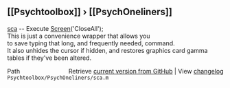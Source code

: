 ## [[Psychtoolbox]] &#8250; [[PsychOneliners]]

[sca](sca) -- Execute [Screen](Screen)('CloseAll');  
This is just a convenience wrapper that allows you  
to save typing that long, and frequently needed,  command.  
It also unhides the cursor if hidden, and restores graphics card gamma  
tables if they've been altered.  
  




<div class="code_header" style="text-align:right;">
  <span style="float:left;">Path&nbsp;&nbsp;</span> <span class="counter">Retrieve <a href=
  "https://raw.github.com/Psychtoolbox-3/Psychtoolbox-3/beta/Psychtoolbox/PsychOneliners/sca.m">current version from GitHub</a> | View <a href=
  "https://github.com/Psychtoolbox-3/Psychtoolbox-3/commits/beta/Psychtoolbox/PsychOneliners/sca.m">changelog</a></span>
</div>
<div class="code">
  <code>Psychtoolbox/PsychOneliners/sca.m</code>
</div>

